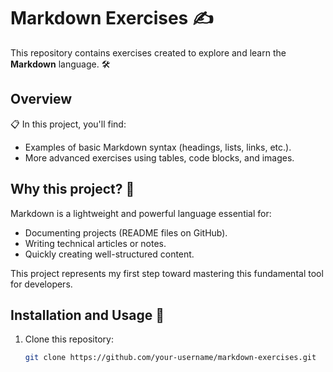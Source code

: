 # Markdown Exercises ✍️

This repository contains exercises created to explore and learn the **Markdown** language. 🛠️

## Overview

📋 In this project, you'll find:
- Examples of basic Markdown syntax (headings, lists, links, etc.).
- More advanced exercises using tables, code blocks, and images.

## Why this project? 🤔

Markdown is a lightweight and powerful language essential for:
- Documenting projects (README files on GitHub).
- Writing technical articles or notes.
- Quickly creating well-structured content.

This project represents my first step toward mastering this fundamental tool for developers.

## Installation and Usage 🚀

1. Clone this repository:
   ```bash
   git clone https://github.com/your-username/markdown-exercises.git
